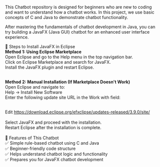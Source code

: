 This Chatbot repository is designed for beginners who are new to coding and want to understand how a chatbot works. In this project, we use basic concepts of C and Java to demonstrate chatbot functionality.

After mastering the fundamentals of chatbot development in Java, you can try building a JavaFX (Java GUI) chatbot for an enhanced user interface experience.<br>

🔹 Steps to Install JavaFX in Eclipse<br>
<b>Method 1: Using Eclipse Marketplace</b><br>
Open Eclipse and go to the Help menu in the top navigation bar.<br>
Click on Eclipse Marketplace and search for JavaFX.<br>
Install the JavaFX plugin and restart Eclipse.<br><br>

<b>Method 2: Manual Installation (If Marketplace Doesn't Work)</b><br>
Open Eclipse and navigate to:<br>
Help → Install New Software<br>
Enter the following update site URL in the Work with field:<br><br>

Edit
https://download.eclipse.org/efxclipse/updates-released/3.9.0/site/<br><br>
Select JavaFX and proceed with the installation.<br>
Restart Eclipse after the installation is complete.<br><br>
🔹 Features of This Chatbot<br>
✅ Simple rule-based chatbot using C and Java<br>
✅ Beginner-friendly code structure<br>
✅ Helps understand chatbot logic and functionality<br>
✅ Prepares you for JavaFX chatbot development<br>

